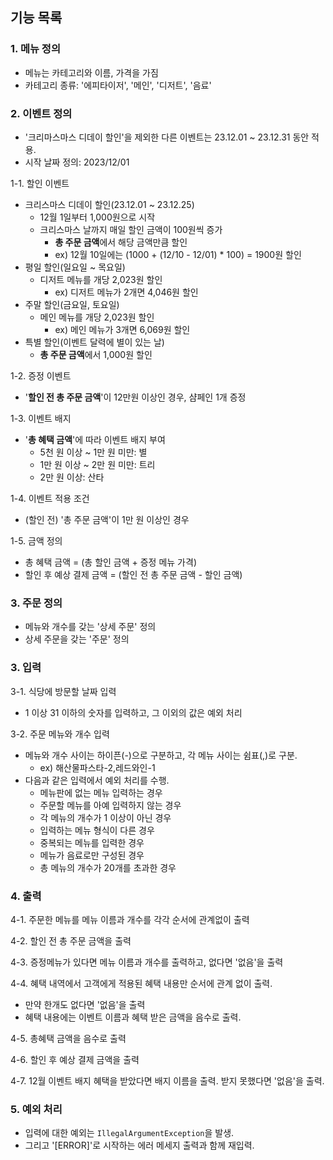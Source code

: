 ## 기능 목록

### 1. 메뉴 정의
- 메뉴는 카테고리와 이름, 가격을 가짐 
- 카테고리 종류: '에피타이저', '메인', '디저트', '음료'

### 2. 이벤트 정의
- '크리마스마스 디데이 할인'을 제외한 다른 이벤트는 23.12.01 ~ 23.12.31 동안 적용.
- 시작 날짜 정의: 2023/12/01

1-1. 할인 이벤트 
- 크리스마스 디데이 할인(23.12.01 ~ 23.12.25)
  - 12월 1일부터 1,000원으로 시작
  - 크리스마스 날까지 매일 할인 금액이 100원씩 증가
    - **총 주문 금액**에서 해당 금액만큼 할인
    - ex) 12월 10일에는 (1000 + (12/10 - 12/01) * 100) = 1900원 할인
- 평일 할인(일요일 ~ 목요일)
  - 디저트 메뉴를 개당 2,023원 할인
    - ex) 디저트 메뉴가 2개면 4,046원 할인
- 주말 할인(금요일, 토요일)
  - 메인 메뉴를 개당 2,023원 할인
    - ex) 메인 메뉴가 3개면 6,069원 할인
- 특별 할인(이벤트 달력에 별이 있는 날)
  - **총 주문 금액**에서 1,000원 할인

1-2. 증정 이벤트
- '**할인 전 총 주문 금액**'이 12만원 이상인 경우, 샴페인 1개 증정

1-3. 이벤트 배지
- '**총 혜택 금액**'에 따라 이벤트 배지 부여
  - 5천 원 이상 ~ 1만 원 미만: 별
  - 1만 원 이상 ~ 2만 원 미만: 트리
  - 2만 원 이상: 산타

1-4. 이벤트 적용 조건
- (할인 전) '총 주문 금액'이 1만 원 이상인 경우

1-5. 금액 정의
- 총 혜택 금액 = (총 할인 금액 + 증정 메뉴 가격) 
- 할인 후 예상 결제 금액 = (할인 전 총 주문 금액 - 할인 금액)

### 3. 주문 정의
- 메뉴와 개수를 갖는 '상세 주문' 정의
- 상세 주문을 갖는 '주문' 정의

### 3. 입력
3-1. 식당에 방문할 날짜 입력
- 1 이상 31 이하의 숫자를 입력하고, 그 이외의 값은 예외 처리

3-2. 주문 메뉴와 개수 입력
- 메뉴와 개수 사이는 하이픈(-)으로 구분하고, 각 메뉴 사이는 쉼표(,)로 구분.
  - ex) 해산물파스타-2,레드와인-1
- 다음과 같은 입력에서 예외 처리를 수행.
  - 메뉴판에 없는 메뉴 입력하는 경우
  - 주문할 메뉴를 아예 입력하지 않는 경우
  - 각 메뉴의 개수가 1 이상이 아닌 경우
  - 입력하는 메뉴 형식이 다른 경우
  - 중복되는 메뉴를 입력한 경우
  - 메뉴가 음료로만 구성된 경우
  - 총 메뉴의 개수가 20개를 초과한 경우

### 4. 출력
4-1. 주문한 메뉴를 메뉴 이름과 개수를 각각 순서에 관계없이 출력

4-2. 할인 전 총 주문 금액을 출력

4-3. 증정메뉴가 있다면 메뉴 이름과 개수를 출력하고, 없다면 '없음'을 출력

4-4. 혜택 내역에서 고객에게 적용된 혜택 내용만 순서에 관계 없이 출력.
  - 만약 한개도 없다면 '없음'을 출력
  - 혜택 내용에는 이벤트 이름과 혜택 받은 금액을 음수로 출력.

4-5. 총혜택 금액을 음수로 출력

4-6. 할인 후 예상 결제 금액을 출력

4-7. 12월 이벤트 배지 혜택을 받았다면 배지 이름을 출력. 받지 못했다면 '없음'을 출력.

### 5. 예외 처리
- 입력에 대한 예외는 `IllegalArgumentException`을 발생.
- 그리고 '[ERROR]'로 시작하는 에러 메세지 출력과 함께 재입력. 
